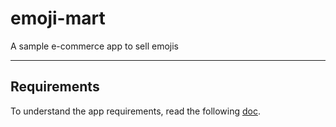 # emoji-mart

A sample e-commerce app to sell emojis

___

## Requirements

To understand the app requirements, read the following [doc](./docs/README.md).